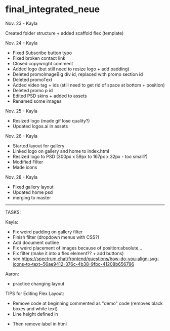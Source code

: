# final_integrated_neue

Nov. 23 - Kayla

Created folder structure + added scaffold flex (template)

Nov. 24 - Kayla

- Fixed Subscribe button typo
- Fixed broken contact link
- Closed copywright comment
- Added logo (but still need to resize logo + add padding)
- Deleted promoImageBig div id, replaced with promo section id
- Deleted promoText
- Added video tag + ids (still need to get rid of space at bottom + position)
- Deleted promo p id
- Edited PSD skins + added to assets
- Renamed some images

Nov. 25 - Kayla

- Resized logo (made gif lose quality?)
- Updated logos.ai in assets

Nov. 26 - Kayla

- Started layout for gallery
- Linked logo on gallery and home to index.html
- Resized logo to PSD (300px x 59px to 167px x 32px - too small?)
- Modified Filter
- Made icons

Nov. 28 - Kayla
- Fixed gallery layout
- Updated home psd
- merging to master

------------------------------------------------------------

TASKS:

Kayla: 
- Fix weird padding on gallery filter
- Finish filter (dropdown menus with CSS?)
- Add document outline
- Fix weird placement of images because of position:absolute...
- Fix filter (make it into a flex element?? + add buttons)
- see https://spectrum.chat/frontend/questions/how-do-you-align-svg-icons-to-text~56ae9412-376c-4b38-9fbc-41208b656796

Aaron: 
- practice changing layout

TIPS for Editing Flex Layout:

- Remove code at beginning commented as "demo" code (removes black boxes and white text)
- Line height defined in <p>
- Then remove label in html